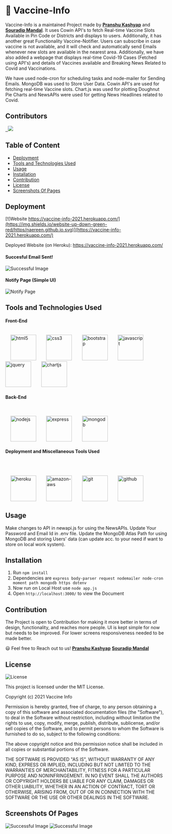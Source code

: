 # 💉 Vaccine-Info

Vaccine-Info is a maintained Project made by **[Pranshu Kashyap](https://github.com/pranshukas)** and **[Souradip Mandal](https://github.com/deep2609)**. It uses Cowin API's to fetch Real-time Vaccine Slots Available in Pin Code or Districts and displays to users. Additionally, it has another great Functionality Vaccine-Notifier. Users can subscribe in case vaccine is not available, and it will check and automatically send Emails whenever new slots are available in the nearest area. Additionally, we have also added a webpage that displays real-time Covid-19 Cases (Fetched using API's) and details of Vaccines available and Breaking News Related to Covid and Vaccinations. 

We have used node-cron for scheduling tasks and node-mailer for Sending Emails. MongoDB was used to Store User Data. Cowin API's are used for fetching real-time Vaccine slots. Chart.js was used for plotting Doughnut Pie Charts and NewsAPIs were used for getting News Headlines related to Covid. 

## Contributors 

<a href="https://github.com/pranshukas/vaccine-info/graphs/contributors">
  <img src="https://contrib.rocks/image?repo=pranshukas/vaccine-info" />
</a>

## Table of Content 

* [Deployment](#deployment)
* [Tools and Technologies Used](#tools-and-technologies-used)
* [Usage](#usage)
* [Installation](#installation)
* [Contribution](#contribution)
* [License](#license)
* [Screenshots Of Pages](#screenshots-of-pages)

## Deployment 

[![Website https://vaccine-info-2021.herokuapp.com/](https://img.shields.io/website-up-down-green-red/https/naereen.github.io.svg)](https://vaccine-info-2021.herokuapp.com/)

Deployed Website (on Heroku): https://vaccine-info-2021.herokuapp.com/

<h4>Succesful Email Sent!</h4>

![Successful Image](public/assets/images/successful-email.png)

<h4>Notify Page (Simple UI)</h4>

![Notify Page](public/assets/images/notify.png)
<!-- <img src="public/assets/images/notify.png" alt="noftifer" width="700" height="800"> -->

## Tools and Technologies Used

#### Front-End <br/><br/>

<p>
    <img src="public/assets/Tool%20and%20Technologies%20Used/html5.svg" alt="html5" width="80" height="80">&nbsp;&nbsp;&nbsp;
    <img src="public/assets/Tool%20and%20Technologies%20Used/css3.svg" alt="css3" width="80" height="80">&nbsp;&nbsp;&nbsp;
    <img src="public/assets/Tool%20and%20Technologies%20Used/bootstrap.svg" alt="bootstrap" width="80" height="80">&nbsp;&nbsp;&nbsp;
    <img src="public/assets/Tool%20and%20Technologies%20Used/js.png" alt="javascript" width="80" height="80">&nbsp;&nbsp;&nbsp;
    <img src="public/assets/Tool%20and%20Technologies%20Used/jquery.svg" alt="jquery" width="80" height="80">&nbsp;&nbsp;&nbsp;
    <img src="public/assets/Tool%20and%20Technologies%20Used/chartjs.svg" alt="chartjs" width="80" height="80">&nbsp;&nbsp;&nbsp;
 </p>
 
 #### Back-End <br/>
 
 <p>
    <img src="public/assets/Tool%20and%20Technologies%20Used/nodejs.svg" alt="nodejs" width="80" height="80">&nbsp;&nbsp;&nbsp;
    <img src="public/assets/Tool%20and%20Technologies%20Used/express.svg" alt="express" width="80" height="80">&nbsp;&nbsp;&nbsp;
    <img src="public/assets/Tool%20and%20Technologies%20Used/mongodb.svg" alt="mongodb" width="80" height="80">&nbsp;&nbsp;&nbsp;
 </p>
 
 #### Deployment and Miscellaneous Tools Used <br/><br/>
 
 <p>
    <img src="public/assets/Tool%20and%20Technologies%20Used/heroku.svg" alt="heroku" width="80" height="80">&nbsp;&nbsp;&nbsp;
    <img src="public/assets/Tool%20and%20Technologies%20Used/amazon-aws.svg" alt="amazon-aws" width="80" height="80">&nbsp;&nbsp;&nbsp;
    <img src="public/assets/Tool%20and%20Technologies%20Used/git.svg" alt="git" width="80" height="80">&nbsp;&nbsp;&nbsp;
    <img src="https://cdns.iconmonstr.com/wp-content/assets/preview/2012/240/iconmonstr-github-1.png" alt="github" width="80" height="80">
</p>


## Usage

Make changes to API in newapi.js for using the NewsAPIs. Update Your Password and Email Id in .env file. Update the MongoDB Atlas Path for using MongoDB and storing Users' data (can update acc. to your need if want to store on local work system). 


## Installation

1. Run `npm install`
2. Dependencies are `express body-parser request nodemailer node-cron moment path mongodb https dotenv`
3. Now run on Local Host use `node app.js`
4. Open `http://localhost:3000/` to view the Document

## Contribution

The Project is open to Contribution for making it more better in terms of design, functionality, and reaches more people. UI is kept simple for now but needs to be improved. For lower screens responsiveness needed to be made better. 

😃 Feel free to Reach out to us! **[Pranshu Kashyap](https://github.com/pranshukas)** **[Souradip Mandal](https://github.com/deep2609)** 


## License

![License](https://img.shields.io/badge/license-MIT%20License-blue.svg)

This project is licensed under the MIT License.

Copyright (c) 2021 Vaccine Info

Permission is hereby granted, free of charge, to any person obtaining a copy
of this software and associated documentation files (the "Software"), to deal
in the Software without restriction, including without limitation the rights
to use, copy, modify, merge, publish, distribute, sublicense, and/or sell
copies of the Software, and to permit persons to whom the Software is
furnished to do so, subject to the following conditions:

The above copyright notice and this permission notice shall be included in all
copies or substantial portions of the Software.

THE SOFTWARE IS PROVIDED "AS IS", WITHOUT WARRANTY OF ANY KIND, EXPRESS OR
IMPLIED, INCLUDING BUT NOT LIMITED TO THE WARRANTIES OF MERCHANTABILITY,
FITNESS FOR A PARTICULAR PURPOSE AND NONINFRINGEMENT. IN NO EVENT SHALL THE
AUTHORS OR COPYRIGHT HOLDERS BE LIABLE FOR ANY CLAIM, DAMAGES OR OTHER
LIABILITY, WHETHER IN AN ACTION OF CONTRACT, TORT OR OTHERWISE, ARISING FROM,
OUT OF OR IN CONNECTION WITH THE SOFTWARE OR THE USE OR OTHER DEALINGS IN THE
SOFTWARE.

## Screenshots Of Pages

![Successful Image](public/assets/images/cover.png)
![Successful Image](public/assets/images/info-page.png)
